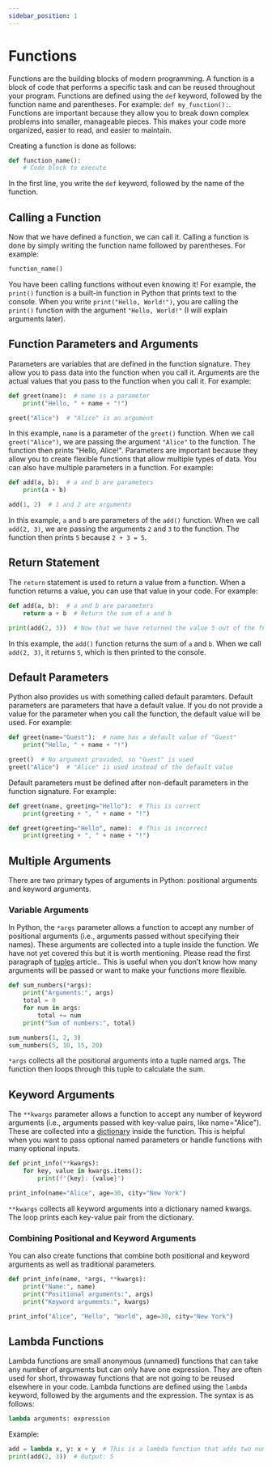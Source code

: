 ```yaml
---
sidebar_position: 1
---
```


# Functions

Functions are the building blocks of modern programming. A function is a block of code that performs a specific task and can be reused throughout your program. Functions are defined using the `def` keyword, followed by the function name and parentheses. For example: `def my_function():`. Functions are important because they allow you to break down complex problems into smaller, manageable pieces. This makes your code more organized, easier to read, and easier to maintain.

Creating a function is done as follows:

```python
def function_name():
    # Code block to execute
```

In the first line, you write the `def` keyword, followed by the name of the function. 

## Calling a Function

Now that we have defined a function, we can call it. Calling a function is done by simply writing the function name followed by parentheses. For example:

```python
function_name()
```

You have been calling functions without even knowing it! For example, the `print()` function is a built-in function in Python that prints text to the console. When you write `print("Hello, World!")`, you are calling the `print()` function with the argument `"Hello, World!"` (I will explain arguments later).

    
## Function Parameters and Arguments

Parameters are variables that are defined in the function signature. They allow you to pass data into the function when you call it. Arguments are the actual values that you pass to the function when you call it. For example:

```python
def greet(name):  # name is a parameter
    print("Hello, " + name + "!")

greet("Alice")  # "Alice" is an argument
```
<codapi-snippet sandbox="python" init-delay="500" ></codapi-snippet>

In this example, `name` is a parameter of the `greet()` function. When we call `greet("Alice")`, we are passing the argument `"Alice"` to the function. The function then prints "Hello, Alice!". Parameters are important because they allow you to create flexible functions that allow multiple types of data. You can also have multiple parameters in a function. For example:

```python
def add(a, b):  # a and b are parameters
    print(a + b)

add(1, 2)  # 1 and 2 are arguments
```
<codapi-snippet sandbox="python" init-delay="500" ></codapi-snippet>

In this example, `a` and `b` are parameters of the `add()` function. When we call `add(2, 3)`, we are passing the arguments `2` and `3` to the function. The function then prints `5` because `2 + 3 = 5`.

## Return Statement

The `return` statement is used to return a value from a function. When a function returns a value, you can use that value in your code. For example:

```python
def add(a, b):  # a and b are parameters
    return a + b  # Return the sum of a and b

print(add(2, 3))  # Now that we have returned the value 5 out of the function, we can print it
```
<codapi-snippet sandbox="python" init-delay="500" ></codapi-snippet>
In this example, the `add()` function returns the sum of `a` and `b`. When we call `add(2, 3)`, it returns `5`, which is then printed to the console.

## Default Parameters

Python also provides us with something called default paramters. Default parameters are parameters that have a default value. If you do not provide a value for the parameter when you call the function, the default value will be used. For example:

```python
def greet(name="Guest"):  # name has a default value of "Guest"
    print("Hello, " + name + "!")

greet()  # No argument provided, so "Guest" is used
greet("Alice")  # "Alice" is used instead of the default value
```
<codapi-snippet sandbox="python" init-delay="500" ></codapi-snippet>

Default parameters must be defined after non-default parameters in the function signature. For example:

```python
def greet(name, greeting="Hello"):  # This is correct
    print(greeting + ", " + name + "!")

def greet(greeting="Hello", name):  # This is incorrect
    print(greeting + ", " + name + "!")
```

## Multiple Arguments
There are two primary types of arguments in Python: positional arguments and keyword arguments.

### Variable Arguments

In Python, the `*args` parameter allows a function to accept any number of positional arguments (i.e., arguments passed without specifying their names). These arguments are collected into a tuple inside the function. We have not yet covered this but it is worth mentioning. Please read the first paragraph of [tuples](../04-data-structures/03-tuples.md) article.. This is useful when you don’t know how many arguments will be passed or want to make your functions more flexible.

```python
def sum_numbers(*args):
    print("Arguments:", args)
    total = 0
    for num in args:
        total += num
    print("Sum of numbers:", total)

sum_numbers(1, 2, 3)
sum_numbers(5, 10, 15, 20)
```

<codapi-snippet sandbox="python" init-delay="500"></codapi-snippet>

`*args` collects all the positional arguments into a tuple named args.
The function then loops through this tuple to calculate the sum.

## Keyword Arguments

The `**kwargs` parameter allows a function to accept any number of keyword arguments (i.e., arguments passed with key-value pairs, like name="Alice"). These are collected into a [dictionary](../04-data-structures/04-dictionaries.md) inside the function. This is helpful when you want to pass optional named parameters or handle functions with many optional inputs.

```python
def print_info(**kwargs):
    for key, value in kwargs.items():
        print(f"{key}: {value}")

print_info(name="Alice", age=30, city="New York")
```

<codapi-snippet sandbox="python" init-delay="500"></codapi-snippet>

`**kwargs` collects all keyword arguments into a dictionary named kwargs.
The loop prints each key-value pair from the dictionary.

### Combining Positional and Keyword Arguments

You can also create functions that combine both positional and keyword arguments as well as traditional parameters.

```python
def print_info(name, *args, **kwargs):
    print("Name:", name)
    print("Positional arguments:", args)
    print("Keyword arguments:", kwargs)

print_info("Alice", "Hello", "World", age=30, city="New York")
```


## Lambda Functions

Lambda functions are small anonymous (unnamed) functions that can take any number of arguments but can only have one expression. They are often used for short, throwaway functions that are not going to be reused elsewhere in your code. Lambda functions are defined using the `lambda` keyword, followed by the arguments and the expression. The syntax is as follows:

```python
lambda arguments: expression
```

Example:

```python
add = lambda x, y: x + y  # This is a lambda function that adds two numbers
print(add(2, 3))  # Output: 5
```
<codapi-snippet sandbox="python" init-delay="500" ></codapi-snippet>